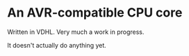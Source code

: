 
# An AVR-compatible CPU core

Written in VDHL. Very much a work in progress.

It doesn't actually do anything yet.
